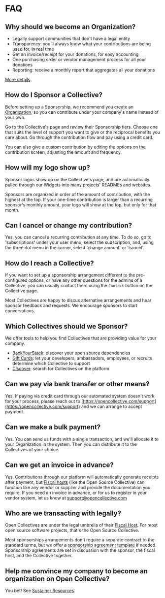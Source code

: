 # FAQ

## Why should we become an Organization?

* Legally support communities that don't have a legal entity
* Transparency: you’ll always know what your contributions are being used for, in real time
* Get an invoice/receipt for your donations, for easy accounting
* One purchasing order or vendor management process for all your donations
* Reporting: receive a monthly report that aggregates all your donations

[More details](https://opencollective.com/become-a-sponsor)

## How do I Sponsor a Collective?

Before setting up a Sponsorship, we recommend you create an [Organization](./), so you can contribute under your company's name instead of your own.

Go to the Collective's page and review their Sponsorship tiers. Choose one that suits the level of support you want to give or the reciprocal benefits you care about. Go through the contribution flow and pay using a credit card.

You can also give a custom contribution by editing the options on the contribution screen, adjusting the amount and frequency.

## How will my logo show up?

Sponsor logos show up on the Collective's page, and are automatically pulled through our Widgets into many projects' READMEs and websites.

Sponsors are organized in order of the amount of contribution, with the highest at the top. If your one-time contribution is larger than a recurring sponsor's monthly amount, your logo will show at the top, but only for that month.

## Can I cancel or change my contribution?

Yes, you can cancel a recurring contribution at any time. To do so, go to 'subscriptions' under your user menu, select the subscription, and, using the three dot menu in the corner, select 'change amount' or 'cancel'.

## How do I reach a Collective?

If you want to set up a sponsorship arrangement different to the pre-configured options, or have any other questions for the admins of a Collective, you can usually contact them using the `Contact` button on the Collective page.

Most Collectives are happy to discus alternative arrangements and hear sponsor feedback and requests. We encourage sponsors to start conversations.

## Which Collectives should we Sponsor?

We offer tools to help you find Collectives that are providing value for your company.

* [BackYourStack](https://backyourstack.com/): discover your open source dependencies
* [Gift Cards](https://opencollective.com/gift-cards): let your developers, ambassadors, employees, or recruits determine which Collective to support 
* [Discover](https://opencollective.com/discover): search for Collectives on the platform

## Can we pay via bank transfer or other means?

Yes. If paying via credit card through our automated system doesn't work for your process, please reach out to [https://opencollective.com/support](https://opencollective.com/support) and we can arrange to accept payment.

## Can we make a bulk payment?

Yes. You can send us funds with a single transaction, and we'll allocate it to your Organization in the system. Then you can distribute it to the Collectives of your choice.

## Can we get an invoice in advance?

Yes. Contributions through our platform will automatically generate receipts after payment, but [Fiscal hosts](../../fiscal-hosts/fiscal-hosts.md) \(like the Open Source Collective\) can function like any vendor or supplier and provide the documentation you require. If you need an invoice in advance, or for us to register in your vendor system, let us know at [support@opencollective.com](mailto:support@opencollective.com)

## Who are we transacting with legally?

Open Collectives are under the legal umbrella of their [Fiscal Host](../../fiscal-hosts/fiscal-hosts.md). For most open source software projects, that's the Open Source Collective.

Most sponsorships arrangements don't require a separate contract to the standard terms, but we offer a [sponsorship agreement template](../../fiscal-hosts/sponsor-agreement.md) if needed. Sponsorship agreements are set in discussion with the sponsor, the fiscal host, and the Collective together.

## Help me convince my company to become an organization on Open Collective?

You bet! See [Sustainer Resources](sustainer-resources.md).

